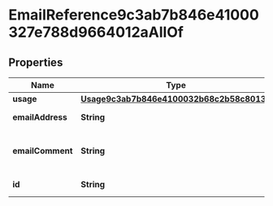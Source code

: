 

# EmailReference9c3ab7b846e41000327e788d9664012aAllOf


## Properties

| Name | Type | Description | Notes |
|------------ | ------------- | ------------- | -------------|
|**usage** | [**Usage9c3ab7b846e4100032b68c2b58c80134**](Usage9c3ab7b846e4100032b68c2b58c80134.md) |  |  [optional] |
|**emailAddress** | **String** | The email address. |  [optional] |
|**emailComment** | **String** | Comment associated with the email. |  [optional] |
|**id** | **String** | Id of the instance |  [optional] |



